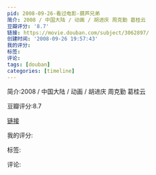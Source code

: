 ```yaml
---
pid: 2008-09-26-看过电影-葫芦兄弟
简介: 2008 / 中国大陆 / 动画 / 胡进庆 周克勤 葛桂云
豆瓣评分: '8.7'
链接: https://movie.douban.com/subject/3062897/
创建时间: '2008-09-26 19:57:43'
我的评分:
标签:
评论:
tags: [douban]
categories: [timeline]
---
```

简介:2008 / 中国大陆 / 动画 / 胡进庆 周克勤 葛桂云

豆瓣评分:8.7

[链接](https://movie.douban.com/subject/3062897/)

我的评分:

标签:

评论:

